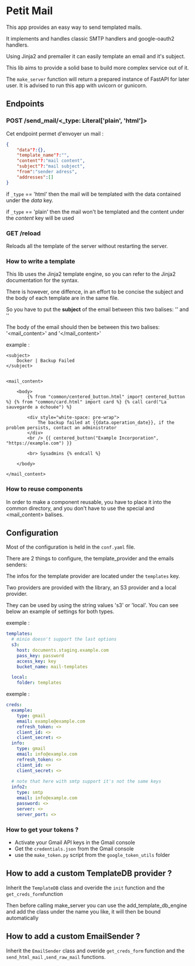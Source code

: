 # Petit Mail

This app provides an easy way to send templated mails.

It implements and handles classic SMTP handlers and google-oauth2 handlers.

Using Jinja2 and premailer it can easily template an email and it's subject.

This lib aims to provide a solid base to build more complex service out of it.

The `make_server` function will return a prepared instance of FastAPI for later user. It is advised to run this app with uvicorn or gunicorn.

## Endpoints

### POST /send_mail/<_type: Literal['plain', 'html']>

Cet endpoint permet d'envoyer un mail :

```json
{
    "data"?:{},
    "template_name"?:"",
    "content"?:"mail content",
    "subject"?:"mail subject",
    "from":"sender adress",
    "addresses":[]
}
```

if `_type` == 'html' then the mail will be templated with the data contained under the *data* key.

if `_type` == 'plain' then the mail won't be templated and the content under the *content* key will be used

### GET /reload

Reloads all the template of the server without restarting the server.


### How to write a template

This lib uses the Jinja2 template engine, so you can refer to the Jinja2 documentation for the syntax.

There is however, one diffence, in an effort to be concise the subject and the body of each template are in the same file.

So you have to put the **subject** of the email between this two balises: '<subject>' and '</subject>'

The body of the email should then be between this two balises: '<mail_content>' and '</mail_content>'


example :
```jinja
<subject>
    Docker | Backup Failed
</subject>


<mail_content>

    <body>
        {% from "common/centered_button.html" import centered_button %} {% from "common/card.html" import card %} {% call card("La sauvegarde a échouée") %}

        <div style="white-space: pre-wrap">
            The backup failed at {{data.operation_date}}, if the problem persists, contact an administrator
        </div>
        <br /> {{ centered_button("Example Incorporation", "https://example.com") }}

        <br> Sysadmins {% endcall %}

    </body>

</mail_content>
```

### How to reuse components

In order to make a component reusable, you have to place it into the common directory, and you don't have to use the special <subject> and <mail_content> balises.


## Configuration

Most of the configuration is held in the `conf.yaml` file.

There are 2 things to configure, the template_provider and the emails senders:

The infos for the template provider are located under the `templates` key.

Two providers are provided with the library, an S3 provider and a local provider.

They can be used by using the string values 's3' or 'local'. You can see below an example of settings for both types.


exemple :

```yaml
templates:
  # minio doesn't support the last options
  s3:
    host: documents.staging.example.com
    pass_key: password
    access_key: key
    bucket_name: mail-templates

  local: 
    folder: templates
```


exemple :

```yaml
creds:
  example:
    type: gmail
    email: example@example.com
    refresh_token: <>
    client_id: <>
    client_secret: <>
  info:
    type: gmail
    email: info@example.com
    refresh_token: <>
    client_id: <>
    client_secret: <>
  
  # note that here with smtp support it's not the same keys
  info2:
    type: smtp
    email: info@example.com
    password: <>
    server: <>
    server_port: <>
```

### How to get your tokens ?

- Activate your Gmail API keys in the Gmail console
- Get the `credentials.json` from the Gmail console
- use the `make_token.py` script from the `google_token_utils` folder

## How to add a custom TemplateDB provider ?

Inherit the `TemplateDB` class and overide the `init` function and the `get_creds_form`function

Then before calling make_server you can use the add_template_db_engine and add the class under the name you like, it will then be bound automatically

## How to add a custom EmailSender ?

Inherit the `EmailSender` class and overide `get_creds_form` function and the `send_html_mail` ,`send_raw_mail` functions.